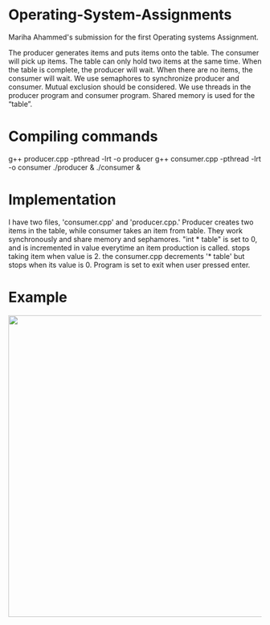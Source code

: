 # Operating-System-Assignments
Mariha Ahammed's submission for the first Operating systems Assignment. 


The producer generates items and puts items onto the table. The consumer will pick up items. The table can only hold two items at the same time. When the table is complete, the producer will wait. When there are no items, the consumer will wait. We use semaphores to synchronize producer and consumer.  Mutual exclusion should be considered. We use threads in the producer program and consumer program. Shared memory is used for the “table”.

# Compiling commands

 g++ producer.cpp -pthread -lrt -o producer
 g++ consumer.cpp -pthread -lrt -o consumer
 ./producer & ./consumer &

# Implementation

I have two files, 'consumer.cpp' and 'producer.cpp.' Producer creates two items in the table, while consumer takes an item from table. They work synchronously and share memory and sephamores. "int * table" is set to 0, and is incremented in value everytime an item production is called. stops taking item when value is 2. the consumer.cpp decrements '* table' but stops when its value is 0. Program is set to exit when user pressed enter. 

# Example
<img src="https://user-images.githubusercontent.com/94094992/199385168-b1ae3566-bd14-4a07-b83d-273395defb3c.png" width=600>

